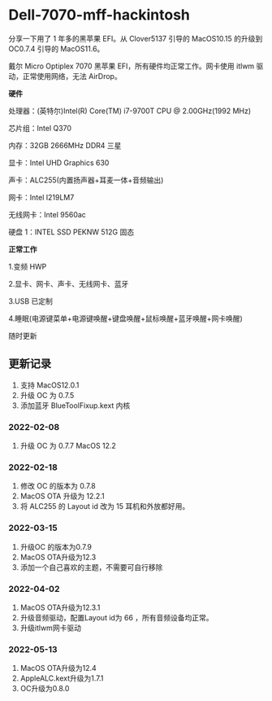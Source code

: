 # Dell-7070-mff-hackintosh

分享一下用了 1 年多的黑苹果 EFI。从 Clover5137 引导的 MacOS10.15 的升级到 OC0.7.4 引导的 MacOS11.6。

戴尔 Micro Optiplex 7070 黑苹果 EFI，所有硬件均正常工作。网卡使用 itlwm 驱动，正常使用网络，无法 AirDrop。

**硬件**

处理器：(英特尔)Intel(R) Core(TM) i7-9700T CPU @ 2.00GHz(1992 MHz)

芯片组：Intel Q370

内存：32GB 2666MHz DDR4 三星

显卡：Intel UHD Graphics 630

声卡：ALC255(内置扬声器+耳麦一体+音频输出)

网卡：Intel I219LM7

无线网卡：Intel 9560ac

硬盘 1：INTEL SSD PEKNW 512G 固态

**正常工作**

1.变频 HWP

2.显卡、网卡、声卡、无线网卡、蓝牙

3.USB 已定制

4.睡眠(电源键菜单+电源键唤醒+键盘唤醒+鼠标唤醒+蓝牙唤醒+网卡唤醒)

随时更新

## 更新记录

1. 支持 MacOS12.0.1
2. 升级 OC 为 0.7.5
3. 添加蓝牙 BlueToolFixup.kext 内核

### 2022-02-08

1. 升级 OC 为 0.7.7 MacOS 12.2

### 2022-02-18

1. 修改 OC 的版本为 0.7.8
2. MacOS OTA 升级为 12.2.1
3. 将 ALC255 的 Layout id 改为 15 耳机和外放都好用。

### 2022-03-15

1. 升级OC 的版本为0.7.9
2. MacOS OTA升级为12.3
3. 添加一个自己喜欢的主题，不需要可自行移除

### 2022-04-02

1. MacOS OTA升级为12.3.1
2. 升级音频驱动，配置Layout id为 66 ，所有音频设备均正常。
3. 升级itlwm网卡驱动

### 2022-05-13

1. MacOS OTA升级为12.4
2. AppleALC.kext升级为1.7.1
3. OC升级为0.8.0
